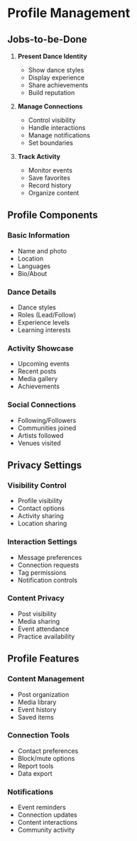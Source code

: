 # Profile Management

## Jobs-to-be-Done

1. **Present Dance Identity**
   - Show dance styles
   - Display experience
   - Share achievements
   - Build reputation

2. **Manage Connections**
   - Control visibility
   - Handle interactions
   - Manage notifications
   - Set boundaries

3. **Track Activity**
   - Monitor events
   - Save favorites
   - Record history
   - Organize content

## Profile Components

### Basic Information
- Name and photo
- Location
- Languages
- Bio/About

### Dance Details
- Dance styles
- Roles (Lead/Follow)
- Experience levels
- Learning interests

### Activity Showcase
- Upcoming events
- Recent posts
- Media gallery
- Achievements

### Social Connections
- Following/Followers
- Communities joined
- Artists followed
- Venues visited

## Privacy Settings

### Visibility Control
- Profile visibility
- Contact options
- Activity sharing
- Location sharing

### Interaction Settings
- Message preferences
- Connection requests
- Tag permissions
- Notification controls

### Content Privacy
- Post visibility
- Media sharing
- Event attendance
- Practice availability

## Profile Features

### Content Management
- Post organization
- Media library
- Event history
- Saved items

### Connection Tools
- Contact preferences
- Block/mute options
- Report tools
- Data export

### Notifications
- Event reminders
- Connection updates
- Content interactions
- Community activity 